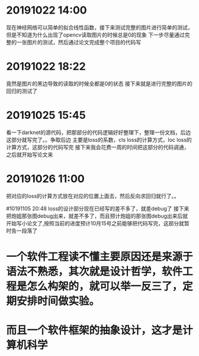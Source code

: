 # 20191022 14:00
现在神经网络可以简单的拟合线性函数，接下来测试完整的图片进行简单的测试，但是不知道为什么出现了opencv读取图片的时候总是0的现象
下一步尽量通过完整的一张图片的测试，然后通过论文完成整个项目的代码写

# 20191022 18:22
竟然是图片的黑边导致的读取的时候全都是0的状态
接下来就是进行完整的图片的回归的测试了

# 20191025 15:45
看一下darknet的源代码，把那部分的代码逻辑好好整理下，整理一份文档，后边这部分就写完了。。争取后边
主要是loss的系数，cls loss的计算方式，loc loss的计算方式，这部分的代码写完
接下来我会花费一周的时间把这部分的代码调通，之后就开始写论文来

# 20191026 11:00
把对应的loss的计算方式放在对应的位置上面去，然后反向求回归就行了。。

#10191105 20:48
loss的设计部分现在已经写的差不多了，就差debug了
接下来把炮姐那张图debug出来，就差不多了，而且预计炮姐的那张图debug出来后就开始写小论文了,按照当前的进度预计10月15号之前能够把代码写完，这部分就暂时告一段落了



# 一个软件工程读不懂主要原因还是来源于语法不熟悉，其次就是设计哲学，软件工程是怎么构架的，就可以举一反三了，定期安排时间做实验。
# 而且一个软件框架的抽象设计，这才是计算机科学
 

